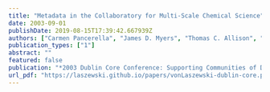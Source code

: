 ```yaml
---
title: "Metadata in the Collaboratory for Multi-Scale Chemical Science"
date: 2003-09-01
publishDate: 2019-08-15T17:39:42.667939Z
authors: ["Carmen Pancerella", "James D. Myers", "Thomas C. Allison", "Kaizar Amin", "Sandra Bittner", "Brett Didier", "Michael Frenklach", "Jr. William H. Green", "Yen-Ling Ho", "John Hewson", "Wendy Koegler", "Carina Lansing", "David Leahy", "Michael Lee", "Renata McCoy", "Michael Minkoff", "Sandeep Nijsure", "Gregor von Laszewski", "David Montoya", "Reinhardt Pinzon", "William Pitz", "Larry Rahn", "Branko Ruscic", "Karen Schuchardt", "Eric Stephan", "Al Wagner", "Baoshan Wang", "Theresa Windus", "Lili Xu", "Christine Yang"]
publication_types: ["1"]
abstract: ""
featured: false
publication: "*2003 Dublin Core Conference: Supporting Communities of Discourse and Practice-Metadata Research and Applications*"
url_pdf: "https://laszewski.github.io/papers/vonLaszewski-dublin-core.pdf"
---
```


